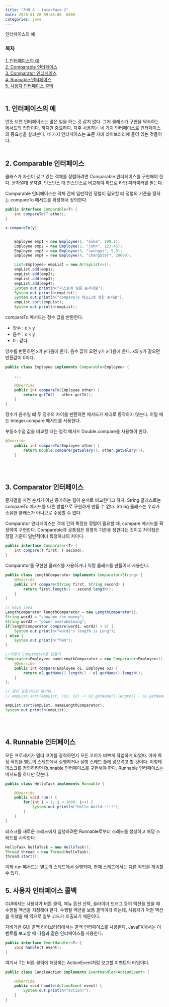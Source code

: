 ```yaml
---
title: "자바 8 - interface 2"
date: 2020-01-28 09:40:00 -0400
categories: java
---
```


인터페이스의 예

### 목차
[1. 인터페이스의 예](#1-인터페이스의-예)<br>
[2. Comparable 인터페이스](#2-Comparable-인터페이스)<br>
[3. Comparator 인터페이스](#3-Comparator-인터페이스)<br>
[4. Runnable 인터페이스](#4-Runnable-인터페이스)<br>
[5. 사용자 인터페이스 콜백](#5-사용자-인터페이스-콜백)<br>
<br>

## 1. 인터페이스의 예
언뜻 보면 인터페이스는 많은 일을 하는 것 같지 않다. 그저 클래스가 구현을 약속하는 메서드의 집합이다. 하지만 중요하다. 자주 사용하는 네 가지 인터페이스로 인터페이스의 중요성을 살펴본다. 네 가지 인터페이스는 표준 자바 라이브러리에 들어 있는 것들이다.
<br><br>

## 2. Comparable 인터페이스
클래스가 자신이 갖고 있는 객체를 정렬하려면 Comparable 인터페이스를 구현해야 한다. 문자열대 문자열, 인스턴스 대 인스턴스로 비교해야 하므로 타입 파라미터를 받는다. 

Comparable 인터페이스는 객체 간에 일반적인 정렬이 필요할 떄 정렬의 기준을 정하는 compareTo 메서드를 확장해서 정의한다.

```java
public interface Comparable<T> {
    int compareTo(T other);
}
```

```java
x.compareTo(y);
```

```java

    Employee emp1 = new Employee(1, "mike", 100.1);
    Employee emp2 = new Employee(2, "john", 123.45);
    Employee emp3 = new Employee(3, "seungui", 9.9);
    Employee emp4 = new Employee(4, "changStar", 20000);

    List<Employee> empList = new ArrayList<>();
    empList.add(emp1);
    empList.add(emp2);
    empList.add(emp3);
    empList.add(emp4);
    System.out.println("리스트에 넣은 순서대로");
    System.out.println(empList);
    System.out.println("compareTo 메소드에 정한 순서로");
    empList.sort(empList);
    System.out.println(empList);
```

compareTo 메서드는 정수 값을 반환한다. 
- 양수 : x > y
- 음수 : x < y
- 0 : 같다.

양수를 반환하면 x가 y다음에 온다. 음수 값이 오면 y가 x다음에 온다. x와 y가 같으면 반환값이 0이다.

```java
public class Employee implements Comparable<Employee> {

    ...

    @Override
    public int compareTo(Employee other) {
        return getId() - other.getId();
    }
}
```

정수가 음수일 떄 두 정수의 차이를 반환하면 메서드가 제대로 동작하지 않는다. 이럴 때는 Integer.compare 메서드를 사용한다.

부동소수점 값을 비교할 때는 정적 메서드 Double.compare를 사용해야 한다.

```java
@Override
    public int compareTo(Employee other) {
        return Double.compare(getSalary(), other.getSalary());
    }
```
<br><br>

## 3. Comparator 인터페이스
문자열을 사전 순서가 아닌 증가하는 길이 순서로 비교한다고 하자. String 클래스로는 compareTo 메서드를 다른 방법으로 구현하게 만들 수 없다. String 클래스는 우리가 소유한 클래스가 아니므로 수정할 수 없다.

Comparator 인터페이스는 객체 간의 특정한 정렬이 필요할 때, compare 메서드를 확장하여 구현한다. Compareble과 공통점은 정렬의 기준을 정한다는 것이고 차이점은 정렬 기준이 일반적이냐 특정하냐의 차이다.

```java
public interface Comparator<T> {
    int compare(T first, T second);
}
```

Comparator를 구현한 클래스를 사용하거나 익명 클래스를 만들어서 사용한다.

```java
public class LengthComparator implements Comparator<String> {
    @Override
    public int compare(String first, String second) {
        return first.length() - second.length();
    }
}

// main.java
LengthComparator lengthComparator = new LengthComparator();
String word1 = "show me the moeny";
String word2 = "power overwhelming";
if(lengthComparator.compare(word1, word2) > 0) {
    System.out.println("word1's length is Long");
} else {
    System.out.println("hmm");
}
```

```java
//익명의 Comparator를 만들기
Comparator<Employee> nameLengthComparator = new Comparator<Employee>() {
    @Override
    public int compare(Employee o1, Employee o2) {
        return o2.getName().length() - o1.getName().length();
    }
};

// 람다 표현식으로 줄이면..
// empList.sort(empList, (o1, o2) -> o2.getName().length() - o1.getName().length());

empList.sort(empList, nameLengthComparator);
System.out.println(empList);
```
<br><br>

## 4. Runnable 인터페이스
모든 프로세서가 멀티 코어를 장착하면서 모든 코어가 바쁘게 작업하게 되었따. 아마 특정 작업을 별도의 스레드에서 실행하거나 실행 스레드 풀에 넣으려고 할 것이다. 이렇테 테스크를 정의하려면 Runnable 인터페이스를 구현해야 한다. Runnable 인터페이스는 메서드를 하나만 갖는다.

```java
public class HelloTask implements Runnable {

    @Override
    public void run() {
        for(int i = 1; i < 1000; i++) {
            System.out.println("Hello World~~!!!");
        }
    }
}
```

테스크를 새로운 스레드에서 실행하려면 Runnable로부터 스레드를 생성하고 해당 스레드를 시작한다.

```java
HelloTask helloTask = new HelloTask();
Thread thread = new Thread(helloTask);
thread.start();
```

이제 run 메서드는 별도의 스레드에서 실행되며, 현재 스레드에서는 다른 작업을 계속할 수 있다.

## 5. 사용자 인터페이스 콜백
GUI에서는 사용자가 버튼 클릭, 메뉴 옵션 선택, 슬라이더 드래그 등의 액션을 했을 때 수행될 액션을 지정해야 한다. 수행될 액션을 보통 콜백이라 하는데, 사용자가 어떤 액션을 취했을 때 역으로 일부 코드가 호출되기 때문이다.

자바기반 GUI 콜백 라이브러리에서는 콜백 인터페이스를 사용한다. JavaFX에서는 이벤트를 보고할 때 다음과 같은 인터페이스를 사용한다.

```java
public interface EventHandler<T> {
    void handle(T event);
}
```

여기서 T는 버튼 클릭에 해당하는 ActionEvent처럼 보고할 이벤트의 타입이다.

```java
public class CancleAction implements EventHandler<ActionEvent> {

    @Override
    public void handle(ActionEvent event) {
        System.out.println("action!");
    }
}
```